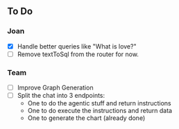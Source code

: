 

## To Do

### Joan
- [x] Handle better queries like "What is love?"
- [ ] Remove textToSql from the router for now.

### Team
- [ ] Improve Graph Generation
- [ ] Split the chat into 3 endpoints:
  - One to do the agentic stuff and return instructions
  - One to do execute the instructions and return data
  - One to generate the chart (already done)



